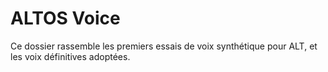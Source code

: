 # ALTOS Voice
Ce dossier rassemble les premiers essais de voix synthétique pour ALT, et les voix définitives adoptées.

